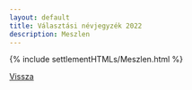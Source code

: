 ```yaml
---
layout: default
title: Választási névjegyzék 2022
description: Meszlen
---
```


{% include settlementHTMLs/Meszlen.html %}

[Vissza](../)